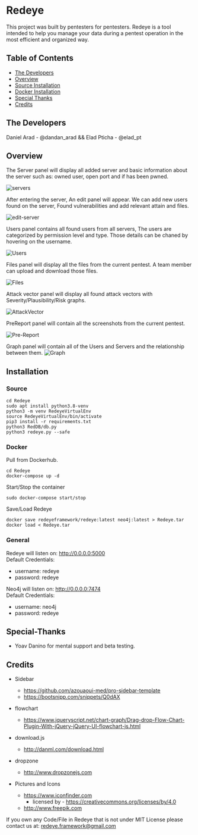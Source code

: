 # Redeye

This project was built by pentesters for pentesters.
Redeye is a tool intended to help you manage your data during a pentest operation in the most efficient and organized way.

## Table of Contents
- [The Developers](#The-Developers)
- [Overview](#Overview)
- [Source Installation](#Source)
- [Docker Installation](#Docker)
- [Special Thanks](#Special-Thanks)
- [Credits](#Credits)


## The Developers
Daniel Arad - @dandan_arad && Elad Pticha - @elad_pt

## Overview

The Server panel will display all added server and basic information about the server such as: owned user, open port and if has been pwned.

![servers](https://raw.githubusercontent.com/redeye-framework/Redeye/dev/Pics/Servers.png)

After entering the server, An edit panel will appear. We can add new users found on the server, Found vulnerabilities and add relevant attain and files.

![edit-server](https://raw.githubusercontent.com/redeye-framework/Redeye/dev/Pics/EditServer.png)


Users panel contains all found users from all servers, The users are categorized by permission level and type. Those details can be chaned by hovering on the username.

![Users](https://raw.githubusercontent.com/redeye-framework/Redeye/dev/Pics/Users.png)

Files panel will display all the files from the current pentest. A team member can upload and download those files.

![Files](https://raw.githubusercontent.com/redeye-framework/Redeye/dev/Pics/Files.png)

Attack vector panel will display all found attack vectors with Severity/Plausibility/Risk graphs.

![AttackVector](https://raw.githubusercontent.com/redeye-framework/Redeye/dev/Pics/AttackVector.png)

PreReport panel will contain all the screenshots from the current pentest.  

![Pre-Report](https://raw.githubusercontent.com/redeye-framework/Redeye/dev/Pics/PreReport.png)

Graph panel will contain all of the Users and Servers and the relationship between them.
![Graph](https://raw.githubusercontent.com/redeye-framework/Redeye/dev/Pics/Graph.png)


## Installation

### Source
```
cd Redeye
sudo apt install python3.8-venv
python3 -m venv RedeyeVirtualEnv
source RedeyeVirtualEnv/bin/activate
pip3 install -r requirements.txt
python3 RedDB/db.py
python3 redeye.py --safe
```

### Docker

Pull from Dockerhub.
```
cd Redeye
docker-compose up -d
```

Start/Stop the container
```
sudo docker-compose start/stop
```

Save/Load Redeye
```
docker save redeyeframework/redeye:latest neo4j:latest > Redeye.tar
docker load < Redeye.tar
```

### General
Redeye will listen on: http://0.0.0.0:5000</br>
Default Credentials:
- username: redeye
- password: redeye

Neo4j will listen on: http://0.0.0.0:7474</br>
Default Credentials:
- username: neo4j
- password: redeye

## Special-Thanks
- Yoav Danino for mental support and beta testing.

## Credits
* Sidebar
    * https://github.com/azouaoui-med/pro-sidebar-template 
    * https://bootsnipp.com/snippets/Q0dAX

* flowchart
    * https://www.jqueryscript.net/chart-graph/Drag-drop-Flow-Chart-Plugin-With-jQuery-jQuery-UI-flowchart-js.html

* download.js
    * http://danml.com/download.html

* dropzone
    * http://www.dropzonejs.com

* Pictures and Icons
    * https://www.iconfinder.com
        * licensed by - https://creativecommons.org/licenses/by/4.0
    * http://www.freepik.com
    


If you own any Code/File in Redeye that is not under MIT License please contact us at: redeye.framework@gmail.com
